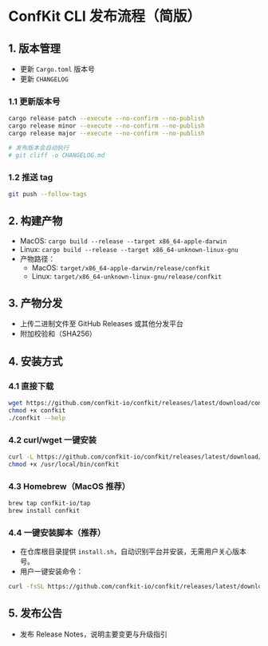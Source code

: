 # ConfKit CLI 发布流程（简版）

## 1. 版本管理

- 更新 `Cargo.toml` 版本号
- 更新 `CHANGELOG`

### 1.1 更新版本号

```sh
cargo release patch --execute --no-confirm --no-publish
cargo release minor --execute --no-confirm --no-publish
cargo release major --execute --no-confirm --no-publish

# 发布版本会自动执行
# git cliff -o CHANGELOG.md
```

### 1.2 推送 tag

```sh
git push --follow-tags
```

## 2. 构建产物

- MacOS: `cargo build --release --target x86_64-apple-darwin`
- Linux: `cargo build --release --target x86_64-unknown-linux-gnu`
- 产物路径：
  - MacOS: `target/x86_64-apple-darwin/release/confkit`
  - Linux: `target/x86_64-unknown-linux-gnu/release/confkit`

## 3. 产物分发

- 上传二进制文件至 GitHub Releases 或其他分发平台
- 附加校验和（SHA256）

## 4. 安装方式

### 4.1 直接下载

```bash
wget https://github.com/confkit-io/confkit/releases/latest/download/confkit-linux -O confkit
chmod +x confkit
./confkit --help
```

### 4.2 curl/wget 一键安装

```bash
curl -L https://github.com/confkit-io/confkit/releases/latest/download/confkit-linux -o /usr/local/bin/confkit
chmod +x /usr/local/bin/confkit
```

### 4.3 Homebrew（MacOS 推荐）

```bash
brew tap confkit-io/tap
brew install confkit
```

### 4.4 一键安装脚本（推荐）

- 在仓库根目录提供 `install.sh`，自动识别平台并安装，无需用户关心版本号。
- 用户一键安装命令：

```bash
curl -fsSL https://github.com/confkit-io/confkit/releases/latest/download/install.sh | sh
```

## 5. 发布公告

- 发布 Release Notes，说明主要变更与升级指引
